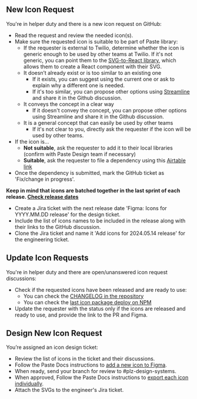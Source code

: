 ## New Icon Request
You're in helper duty and there is a new icon request on GitHub:
* Read the request and review the needed icon(s).
* Make sure the requested icon is suitable to be part of Paste library:
  * If the requester is external to Twilio, determine whether the icon is generic enough to be used by other teams at Twilio. If it's not generic, you can point them to the [SVG-to-React library](https://paste.twilio.design/core/libraries), which allows them to create a React component with their SVG.
  * It doesn’t already exist or is too similar to an existing one
    * If it exists, you can suggest using the current one or ask to explain why a different one is needed.
    * If it's too similar, you can propose other options using [Streamline](https://www.streamlinehq.com/icons/legacy-streamline-regular) and share it in the Github discussion.
  * It conveys the concept in a clear way
    * If it doesn't convey the concept, you can propose other options using Streamline and share it in the Github discussion.
  * It is a general concept that can easily be used by other teams
    * If it's not clear to you, directly ask the requester if the icon will be used by other teams.
* If the icon is...
    * **Not suitable**, ask the requester to add it to their local libraries (confirm with Paste Design team if necessary)
    * **Suitable**, ask the requester to file a dependency using this [Airtable link](https://airtable.com/appwvsQKyJHfnG5Sa/shrvMvL3BG6Zm0f9l)
* Once the dependency is submitted, mark the GitHub ticket as 'Fix/change in progress'.

**Keep in mind that icons are batched together in the last sprint of each release. [Check release dates](https://paste.twilio.design/roadmap)**

* Create a Jira ticket with the next release date 'Figma: Icons for YYYY.MM.DD release' for the design ticket.
* Include the list of icons names to be included in the release along with their links to the GitHub discussion.
* Clone the Jira ticket and name it 'Add icons for 2024.05.14 release' for the engineering ticket.

## Update Icon Requests
You're in helper duty and there are open/unanswered icon request discussions:
* Check if the requested icons have been released and are ready to use:
  * You can check the [CHANGELOG in the repository](https://github.com/twilio-labs/paste/blob/main/packages/paste-icons/CHANGELOG.md)
  * You can check the [last icon package deploy on NPM](https://www.npmjs.com/package/@twilio-paste/icons?activeTab=versions)
* Update the requester with the status only if the icons are released and ready to use, and provide the link to the PR and Figma.

## Design New Icon Request
You’re assigned an icon design ticket:
* Review the list of icons in the ticket and their discussions.
* Follow the Paste Docs instructions to [add a new icon to Figma](https://paste.twilio.design/introduction/contributing/icons#setting-up-an-icon-in-figma).
* When ready, send your branch for review to #plz-design-systems.
* When approved, Follow the Paste Docs instructions to [export each icon individually](https://paste.twilio.design/introduction/contributing/icons#exporting-the-icon).
* Attach the SVGs to the engineer's Jira ticket.

